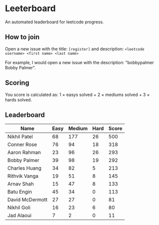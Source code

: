 # Leeterboard

An automated leaderboard for leetcode progress.

## How to join

Open a new issue with the title: `[register]` and description:
`<leetcode username> <first name> <last name>`

For example, I would open a new issue with the description: "bobbypalmer Bobby Palmer".

## Scoring

You score is calculated as:
1 $\times$ easys solved + 2 $\times$ mediums solved + 3 $\times$ hards solved.

## Leaderboard
| Name | Easy | Medium | Hard | Score |
| --- | --- | --- | --- | --- |
| Nikhil Patel | 68 | 177 | 26 | 500 |
| Conner Rose | 76 | 94 | 18 | 318 |
| Aaron Rahman | 23 | 96 | 26 | 293 |
| Bobby Palmer | 39 | 98 | 19 | 292 |
| Charles Huang | 34 | 82 | 5 | 213 |
| Rithvik Vanga | 19 | 51 | 8 | 145 |
| Arnav Shah | 15 | 47 | 8 | 133 |
| Batu Engin | 45 | 34 | 0 | 113 |
| David McDermott | 27 | 27 | 0 | 81 |
| Nikhil Goli | 16 | 23 | 6 | 80 |
| Jad Alaoui | 7 | 2 | 0 | 11 |
